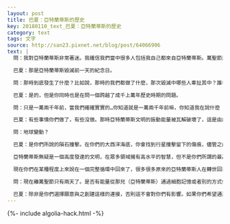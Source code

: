 ```yaml
---
layout: post
title: 巴夏：亞特蘭蒂斯的歷史
key: 20180110_text_巴夏：亞特蘭蒂斯的歷史
category: text
tags: 文字
source: http://san23.pixnet.net/blog/post/64066906
text: |
  問：我對亞特蘭蒂斯非常著迷。我確信我們當中很多人包括我自己都來自亞特蘭蒂斯。萬聖節是…

  巴夏：那是亞特蘭蒂斯毀滅前一天的紀念日。

  問：那時到底發生了什麼？比如說，那時的我們都做了什麼，那次毀滅中哪些人牽扯其中？誰在幫我們誰又在袖手旁觀？因為我們知道我們當時在和其他種族聯繫，而且他們幫助過我們。

  巴夏：是的，但是你同時也是在問一個跨越了成千上萬年歷史時期的問題。

  問：只是一萬兩千年前，當我們確確實實的…你知道就是一萬兩千年前嘛，你知道我在說什麼（亞特蘭蒂斯毀滅的時期），想弄清楚那時我們做了什麼…

  巴夏：有些事情你們做了，有些沒做。那時亞特蘭蒂斯文明的振動能量被瓦解破壞了，這是由於眾多派系和極性的存在所引起的，從這個意義上，你可以說正是因為在能量振動被破壞的情況下，那些存有們自己吸引招致了文明毀滅的現實實相。

  問：地球變動？

  巴夏：是你們所說的隕石撞擊。在你們的大西洋海底，你會找到行星撞擊留下的傷痕，儘管之前很多自然和地質的災害同樣也發生了，但是最終是撞擊引起的巨大海嘯將亞特蘭蒂斯文明抹去，基本上只留下你們現在所說的加勒比群島作為文明遺跡。能理解嗎？

  亞特蘭蒂斯無疑是一個高度發達的文明，在眾多領域擁有高水平的智慧，但不是你們所謂的最高文明層次，他們經常和其他文明的生命形式保持頻繁交流和直接的互動，他們的確擁有大量知識。在你們星球上其他文化裡所存留下來的，大多可以追溯到亞特蘭蒂斯的知識。某些建築和療癒的方法，某些儀式，某些所謂的神話傳說，都代表了當時亞特蘭蒂斯時代的那些事情。

  現在你們在某種程度上來說在一個完整循環中回來了，很多很多原來的亞特蘭蒂斯人在轉世回來，特別是轉世到歐洲和美洲，從而給他們自己一個再來一次的機會，來決定是否想重蹈覆轍，抑或這一次改變自己的內在，從毀滅循環中重生。所以是你們給自己留下標記和信息，來提醒自己過去發生了什麼，從而決定要不要再發生同樣的事情。

  問：現在離萬聖節只有兩天了。是否有能量從那兒（亞特蘭蒂斯）通過細胞記憶或者別的方式傳過來影響著我們嗎？

  巴夏：除非是你們選擇願意與之創建這樣的連接，否則這不會對你們有影響。如果你們希望通過萬聖節來表達你們對亞特蘭蒂斯文明做經歷的道路的致敬，那麼就只管帶給它崇敬，帶給它承諾，帶給它改變。崇敬它，讓那些經歷體現出價值，從中學到教訓，然後不要重蹈覆轍了。
---
```


{%- include algolia-hack.html -%}
